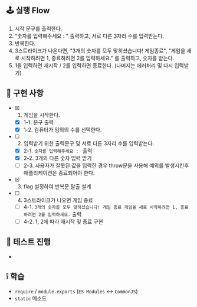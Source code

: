 ## 🕹 실행 Flow

1. 시작 문구를 출력한다.
2. "숫자를 입력해주세요 : " 출력하고, 서로 다른 3자리 수를 입력받는다.
3. 반복한다.
4. 3스트라이크가 나온다면, "3개의 숫자를 모두 맞히셨습니다! 게임종료", "게임을 새로 시작하려면 1, 종료하려면 2를 입력하세요." 를 출력하고, 숫자를 받는다.
5. 1을 입력하면 재시작 / 2를 입력하면 종료한다. (나머지는 에러처리 및 다시 입력받기)

## 🛒 구현 사항

- [x] 1. 게임을 시작한다.
  - [x] 1-1. 문구 출력
  - [x] 1-2. 컴퓨터가 임의의 수를 선택한다.
- [ ] 2. 입력받기 위한 출력문구 및 서로 다른 3자리 수를 입력받는다.
  - [x] 2-1. `숫자를 입력해주세요 : ` 출력
  - [x] 2-2. 3개의 다른 숫자 입력 받기
  - [ ] 2-3. 사용자가 잘못된 값을 입력한 경우 throw문을 사용해 예외를 발생시킨후 애플리케이션은 종료되어야 한다.
- [x] 3. flag 설정하여 반복문 탈출 설계
- [ ] 4. 3스트라이크가 나오면 게임 종료
  - [ ] 4-1. `3개의 숫자를 모두 맞히셨습니다! 게임 종료 게임을 새로 시작하려면 1, 종료하려면 2를 입력하세요.` 출력
  - [ ] 4-2. 1, 2에 따라 재시작 및 종료 구현

## 🧩 테스트 진행

-

## ❕ 학습

- `require` / `module.exports` (`ES Modules` <-> `CommonJS`)
- `static` 메소드
